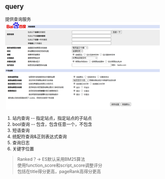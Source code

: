 ## query

提供查询服务  
![query](./baidu.png)

1. 站内查询  -- 指定站点，指定站点的子站点
2. bool查询  -- 包含，包含任意一个，不包含
3. 短语查询
4. 统配符查询&正则表达式查询
5. 查询日志
6. 关键字位置

> Ranked？-> ES默认采用BM25算法  
> 使用function_score和script_score调整评分  
> 包括在title得分更高，pageRank高得分更高